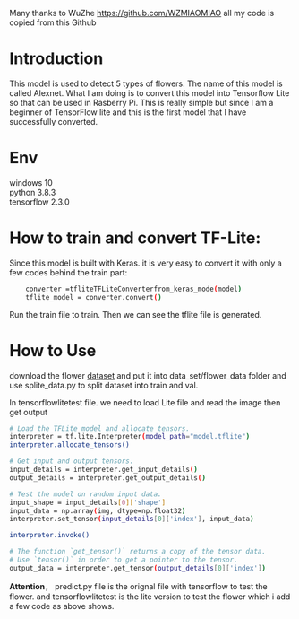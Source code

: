 Many thanks to WuZhe https://github.com/WZMIAOMIAO
all my code is copied from this Github
# Introduction
This model is used to detect 5 types of flowers. The name of this model is called Alexnet. What I am doing is to convert this model into Tensorflow Lite so that can be used in Rasberry Pi.  This is really simple but since I am a beginner of TensorFlow lite and this is the first model that I have successfully converted.  

# Env
windows 10  
python 3.8.3  
tensorflow 2.3.0

# How to train and convert TF-Lite:
Since this model is built with Keras. it is very easy to convert it with only a few codes behind the train part:
```bash
    converter =tfliteTFLiteConverterfrom_keras_mode(model)
    tflite_model = converter.convert()
```
Run the train file to train.
Then we can see the tflite file is generated.

# How to Use

download the flower [dataset](http://download.tensorflow.org/example_images/flower_photos.tgz)
and put it into data_set/flower_data folder and use splite_data.py to split dataset into train and val.

In tensorflowlitetest file. we need to load Lite file and read the image then get output
```bash
# Load the TFLite model and allocate tensors.
interpreter = tf.lite.Interpreter(model_path="model.tflite")
interpreter.allocate_tensors()

# Get input and output tensors.
input_details = interpreter.get_input_details()
output_details = interpreter.get_output_details()

# Test the model on random input data.
input_shape = input_details[0]['shape']
input_data = np.array(img, dtype=np.float32)
interpreter.set_tensor(input_details[0]['index'], input_data)

interpreter.invoke()

# The function `get_tensor()` returns a copy of the tensor data.
# Use `tensor()` in order to get a pointer to the tensor.
output_data = interpreter.get_tensor(output_details[0]['index'])
```
**Attention**， predict.py file is the orignal file with tensorflow to test the flower. and tensorflowlitetest is the lite version to test the flower which i add a few code as above shows.

